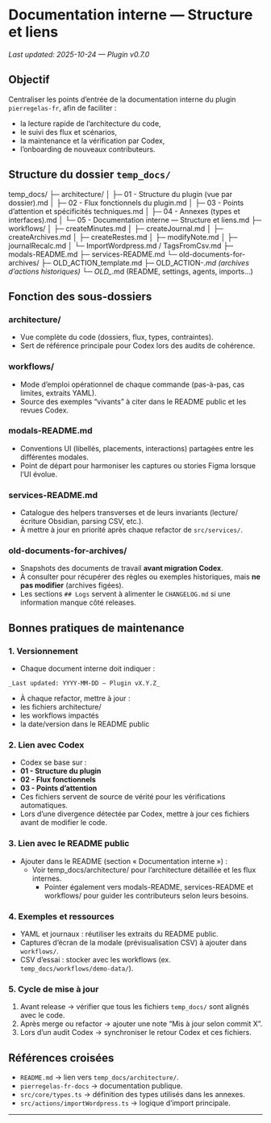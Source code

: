 # Documentation interne — Structure et liens
_Last updated: 2025-10-24 — Plugin v0.7.0_

## Objectif
Centraliser les points d’entrée de la documentation interne du plugin `pierregelas-fr`, afin de faciliter :
- la lecture rapide de l’architecture du code,
- le suivi des flux et scénarios,
- la maintenance et la vérification par Codex,
- l’onboarding de nouveaux contributeurs.

## Structure du dossier `temp_docs/`

temp_docs/
├─ architecture/
│ ├─ 01 - Structure du plugin (vue par dossier).md
│ ├─ 02 - Flux fonctionnels du plugin.md
│ ├─ 03 - Points d’attention et spécificités techniques.md
│ ├─ 04 - Annexes (types et interfaces).md
│ └─ 05 - Documentation interne — Structure et liens.md
├─ workflows/
│ ├─ createMinutes.md
│ ├─ createJournal.md
│ ├─ createArchives.md
│ ├─ createRestes.md
│ ├─ modifyNote.md
│ ├─ journalRecalc.md
│ └─ ImportWordpress.md / TagsFromCsv.md
├─ modals-README.md
├─ services-README.md
└─ old-documents-for-archives/
   ├─ OLD_ACTION_template.md
   ├─ OLD_ACTION-*.md (archives d’actions historiques)
   └─ OLD_*.md (README, settings, agents, imports…)




## Fonction des sous-dossiers

### architecture/
- Vue complète du code (dossiers, flux, types, contraintes).
- Sert de référence principale pour Codex lors des audits de cohérence.

### workflows/
- Mode d’emploi opérationnel de chaque commande (pas-à-pas, cas limites, extraits YAML).
- Source des exemples “vivants” à citer dans le README public et les revues Codex.

### modals-README.md
- Conventions UI (libellés, placements, interactions) partagées entre les différentes modales.
- Point de départ pour harmoniser les captures ou stories Figma lorsque l’UI évolue.

### services-README.md
- Catalogue des helpers transverses et de leurs invariants (lecture/écriture Obsidian, parsing CSV, etc.).
- À mettre à jour en priorité après chaque refactor de `src/services/`.

### old-documents-for-archives/
- Snapshots des documents de travail **avant migration Codex**.
- À consulter pour récupérer des règles ou exemples historiques, mais **ne pas modifier** (archives figées).
- Les sections `## Logs` servent à alimenter le `CHANGELOG.md` si une information manque côté releases.


## Bonnes pratiques de maintenance

### 1. Versionnement
- Chaque document interne doit indiquer :

```
_Last updated: YYYY-MM-DD — Plugin vX.Y.Z_
```

- À chaque refactor, mettre à jour :
- les fichiers architecture/
- les workflows impactés
- la date/version dans le README public

### 2. Lien avec Codex
- Codex se base sur :
- **01 - Structure du plugin**
- **02 - Flux fonctionnels**
- **03 - Points d’attention**
- Ces fichiers servent de source de vérité pour les vérifications automatiques.
- Lors d’une divergence détectée par Codex, mettre à jour ces fichiers avant de modifier le code.

### 3. Lien avec le README public
- Ajouter dans le README (section « Documentation interne ») :
	- Voir temp_docs/architecture/ pour l’architecture détaillée et les flux internes.
        - Pointer également vers modals-README, services-README et workflows/ pour guider les contributeurs selon leurs besoins.

### 4. Exemples et ressources
- YAML et journaux : réutiliser les extraits du README public.
- Captures d’écran de la modale (prévisualisation CSV) à ajouter dans `workflows/`.
- CSV d’essai : stocker avec les workflows (ex. `temp_docs/workflows/demo-data/`).

### 5. Cycle de mise à jour
1. Avant release → vérifier que tous les fichiers `temp_docs/` sont alignés avec le code.
2. Après merge ou refactor → ajouter une note “Mis à jour selon commit X”.
3. Lors d’un audit Codex → synchroniser le retour Codex et ces fichiers.

## Références croisées
- `README.md` → lien vers `temp_docs/architecture/`.
- `pierregelas-fr-docs` → documentation publique.
- `src/core/types.ts` → définition des types utilisés dans les annexes.
- `src/actions/importWordpress.ts` → logique d’import principale.

---


